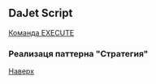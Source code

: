 ## DaJet Script

[Команда EXECUTE](https://github.com/zhichkin/dajet/tree/main/doc/dajet-script/execute/README.md)

### Реализаця паттерна "Стратегия"



[Наверх](#реализаця-паттерна-стратегия)
